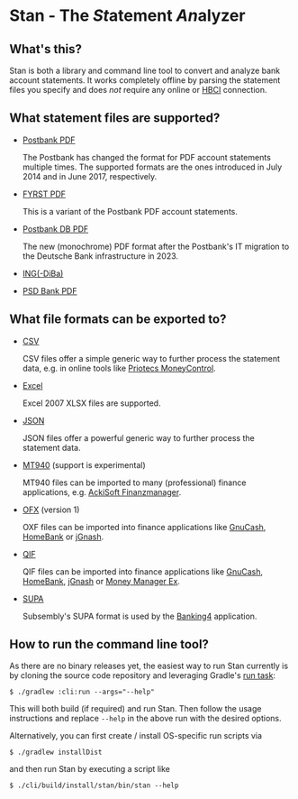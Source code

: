 # Stan - The *St*atement *An*alyzer

## What's this?

Stan is both a library and command line tool to convert and analyze bank account statements. It works completely offline by parsing the statement files you specify and does *not* require any online or [HBCI](http://www.hbci-zka.de/spec/spezifikation.htm) connection.

## What statement files are supported?

- [Postbank PDF](https://www.postbank.de/privatkunden/docs/Kontoauszug_A4_Privatkunden.pdf)

  The Postbank has changed the format for PDF account statements multiple times. The supported formats are the ones introduced in July 2014 and in June 2017, respectively.

- [FYRST PDF](https://www.fyrst.de/faq/#expendable_faq_erste_schritte_1-1)

  This is a variant of the Postbank PDF account statements.

- [Postbank DB PDF](https://www.postbank.de/privatkunden/services/kundenservice/gut-zu-wissen.html)

  The new (monochrome) PDF format after the Postbank's IT migration to the Deutsche Bank infrastructure in 2023.

- [ING(-DiBa)](https://www.ing.de/girokonto/)

- [PSD Bank PDF](https://www.psd-bb.de/privatkunden/girokonto-und-karte/konten-im-ueberblick.html)

## What file formats can be exported to?

- [CSV](https://en.wikipedia.org/wiki/Comma-separated_values)

  CSV files offer a simple generic way to further process the statement data, e.g. in online tools like [Priotecs MoneyControl](https://primoco.me/).

- [Excel](https://en.wikipedia.org/wiki/Microsoft_Excel)

  Excel 2007 XLSX files are supported.

- [JSON](https://www.json.org/)

  JSON files offer a powerful generic way to further process the statement data.

- [MT940](https://de.wikipedia.org/wiki/MT940) (support is experimental)

  MT940 files can be imported to many (professional) finance applications, e.g. [AckiSoft Finanzmanager](https://www.ackisoft.de/).

- [OFX](https://financialdataexchange.org/FDX/About/OFX-Work-Group.aspx?a315d1c24e44=2#a315d1c24e44) (version 1)

  OXF files can be imported into finance applications like [GnuCash](https://www.gnucash.org/), [HomeBank](http://homebank.free.fr/en/index.php) or [jGnash](https://ccavanaugh.github.io/jgnash/).

- [QIF](https://en.wikipedia.org/wiki/Quicken_Interchange_Format)

  QIF files can be imported into finance applications like [GnuCash](https://www.gnucash.org/), [HomeBank](http://homebank.free.fr/en/index.php), [jGnash](https://ccavanaugh.github.io/jgnash/) or [Money Manager Ex](https://www.moneymanagerex.org/).

- [SUPA](https://www.subsembly.com/download/SUPA.pdf)

  Subsembly's SUPA format is used by the [Banking4](https://www.subsembly.com/banking4.html) application.

## How to run the command line tool?

As there are no binary releases yet, the easiest way to run Stan currently is by cloning the source code repository and
leveraging Gradle's [run task](https://docs.gradle.org/current/userguide/application_plugin.html#sec:application_tasks):

    $ ./gradlew :cli:run --args="--help"

This will both build (if required) and run Stan. Then follow the usage instructions and replace `--help` in the above
run with the desired options.

Alternatively, you can first create / install OS-specific run scripts via

    $ ./gradlew installDist

and then run Stan by executing a script like

    $ ./cli/build/install/stan/bin/stan --help
